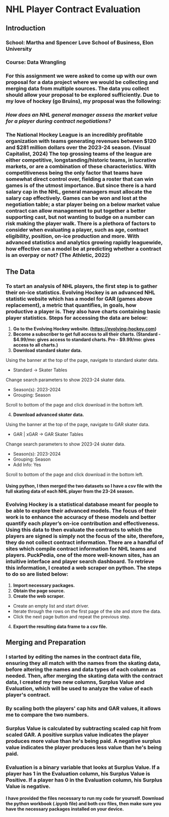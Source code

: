 # NHL Player Contract Evaluation
## Introduction
### School: Martha and Spencer Love School of Business, Elon University
### Course: Data Wrangling
### For this assignment we were asked to come up with our own proposal for a data project where we would be collecting and merging data from multiple sources. The data you collect should allow your proposal to be explored sufficiently. Due to my love of hockey (go Bruins), my proposal was the following:
### *How does an NHL general manager assess the market value for a player during contract negotiations?*
### The National Hockey League is an incredibly profitable organization with teams generating revenues between $120 and $281 million dollars over the 2023-24 season. (Visual Capitalist, 2024) The top grossing teams of the league are either competitive, longstanding/historic teams, in lucrative markets, or are a combination of these characteristics.  With competitiveness being the only factor that teams have somewhat direct control over, fielding a roster that can win games is of the utmost importance. But since there is a hard salary cap in the NHL, general managers must allocate the salary cap effectively. Games can be won and lost at the negotiation table; a star player being on a below market value contract can allow management to put together a better supporting cast, but not wanting to budge on a number can risk making the player walk. There is a plethora of factors to consider when evaluating a player, such as age, contract eligibility, position, on-ice production and more. With advanced statistics and analytics growing rapidly leaguewide, how effective can a model be at predicting whether a contract is an overpay or not? (The Athletic, 2022)

## The Data
### To start an analysis of NHL players, the first step is to gather their on-ice statistics. Evolving Hockey is an advanced NHL statistic website which has a model for GAR (games above replacement), a metric that quantifies, in goals, how productive a player is. They also have charts containing basic player statistics.  Steps for accessing the data are below:
1.	**Go to the Evolving Hockey website.  (https://evolving-hockey.com)**
2.	**Become a subscriber to get full access to all their charts. (Standard - $4.99/mo: gives access to standard charts.  Pro - $9.99/mo: gives access to all charts.)**
3.	**Download standard skater data.**
   
   Using the banner at the top of the page, navigate to standard skater data.
-  Standard -> Skater Tables

Change search parameters to show 2023-24 skater data.
-	 Season(s): 2023-2024
-  Grouping: Season

Scroll to bottom of the page and click download in the bottom left.

4.	**Download advanced skater data.**

   Using the banner at the top of the page, navigate to GAR skater data.
-  GAR | xGAR -> GAR Skater Tables

Change search parameters to show 2023-24 skater data.
-  Season(s): 2023-2024
-  Grouping: Season
-  Add Info: Yes

Scroll to bottom of the page and click download in the bottom left.
#### Using python, I then merged the two datasets so I have a csv file with the full skating data of each NHL player from the 23-24 season. 

### Evolving Hockey is a statistical database meant for people to be able to explore their advanced models.  The focus of their work is to enhance the accuracy of these models and better quantify each player’s on-ice contribution and effectiveness.  Using this data to then evaluate the contracts to which the players are signed is simply not the focus of the site, therefore, they do not collect contract information. There are a handful of sites which compile contract information for NHL teams and players. PuckPedia, one of the more well-known sites, has an intuitive interface and player search dashboard. To retrieve this information, I created a web scraper on python. The steps to do so are listed below:

1.	**Import necessary packages.**
2.	**Obtain the page source.**
3.	**Create the web scraper.**
-	Create an empty list and start driver.
-	Iterate through the rows on the first page of the site and store the data.
-	Click the next page button and repeat the previous step.
4.	**Export the resulting data frame to a csv file.** 

## Merging and Preparation
### I started by editing the names in the contract data file, ensuring they all match with the names from the skating data, before altering the names and data types of each column as needed. Then, after merging the skating data with the contract data, I created my two new columns, Surplus Value and Evaluation, which will be used to analyze the value of each player's contract. 
### By scaling both the players' cap hits and GAR values, it allows me to compare the two numbers. 
### Surplus Value is calculated by subtracting scaled cap hit from scaled GAR. A positive surplus value indicates the player produces more value than he's being paid. A negative surplus value indicates the player produces less value than he's being paid. 
### Evaluation is a binary variable that looks at Surplus Value. If a player has 1 in the Evaluation column, his Surplus Value is Positive. If a player has 0 in the Evaluation column, his Surplus Value is negative. 

#### I have provided the files necessary to run my code for yourself. Download the python workbook (.ipynb file) and both csv files, then make sure you have the necessary packages installed on your device. 


